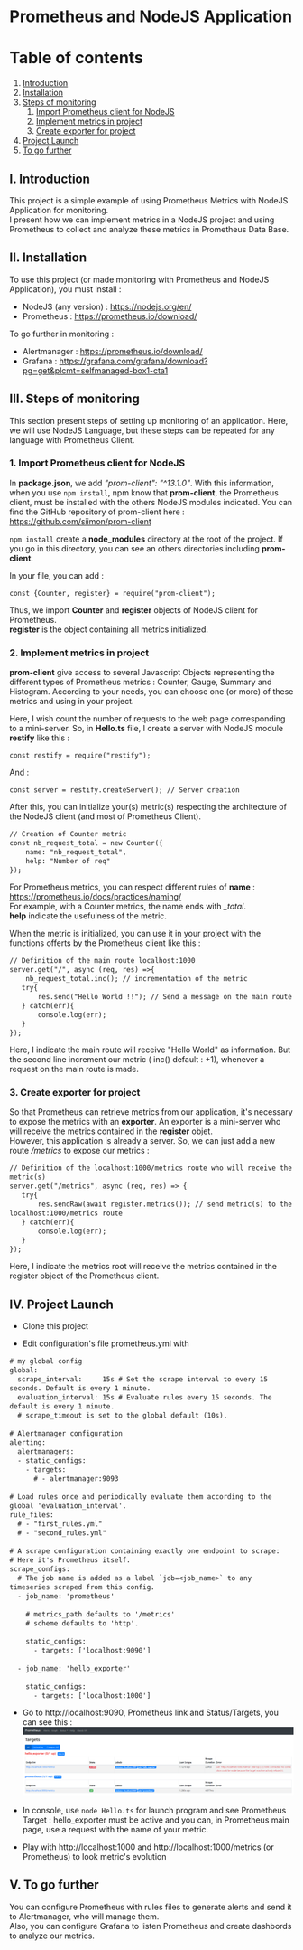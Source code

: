 # Prometheus and NodeJS Application

# Table of contents

1. [Introduction](#i-introduction)
2. [Installation](#ii-installation)
3. [Steps of monitoring](#iii-steps-of-monitoring)
   1. [Import Prometheus client for NodeJS](#1-import-prometheus-client-for-nodejs)
   2. [Implement metrics in project](#2-implement-metrics-in-project)
   3. [Create exporter for project](#3-create-exporter-for-project)
4. [Project Launch](#iv-project-launch)
5. [To go further](#v-to-go-further)

## I. Introduction

This project is a simple example of using Prometheus Metrics with NodeJS Application
for monitoring.  
I present how we can implement metrics in a NodeJS project and using Prometheus
to collect and analyze these metrics in Prometheus Data Base.

## II. Installation

To use this project (or made monitoring with Prometheus and NodeJS Application), you must install :  
- NodeJS (any version) : https://nodejs.org/en/
- Prometheus : https://prometheus.io/download/  
  
To go further in monitoring :  
  
- Alertmanager : https://prometheus.io/download/
- Grafana : https://grafana.com/grafana/download?pg=get&plcmt=selfmanaged-box1-cta1


## III. Steps of monitoring

This section present steps of setting up monitoring of an application. Here, we
will use NodeJS Language, but these steps can be repeated for any language with Prometheus Client.

### 1. Import Prometheus client for NodeJS

In **package.json**, we add _"prom-client": "^13.1.0"_. With this information, when
you use `npm install`, npm know that **prom-client**, the Prometheus client, must be installed
with the others NodeJS modules indicated.
You can find the GitHub repository of prom-client here : https://github.com/siimon/prom-client   

`npm install` create a **node_modules** directory at the root of the project. If you go
in this directory, you can see an others directories including **prom-client**.  

In your file, you can add :  
~~~~
const {Counter, register} = require("prom-client");
~~~~
Thus, we import **Counter** and **register** objects of NodeJS client for Prometheus.  
**register** is the object containing all metrics initialized.

### 2. Implement metrics in project

**prom-client** give access to several Javascript Objects representing the different
types of Prometheus metrics : Counter, Gauge, Summary and Histogram.
According to your needs, you can choose one (or more) of these metrics and using in your project.  

Here, I wish count the number of requests to the web page corresponding to a mini-server. So, in
**Hello.ts** file, I create a server with NodeJS module **restify** like this :

~~~~
const restify = require("restify");
~~~~

And : 

~~~~
const server = restify.createServer(); // Server creation
~~~~

After this, you can initialize your(s) metric(s) respecting the architecture of the NodeJS client
(and most of Prometheus Client).

~~~~
// Creation of Counter metric
const nb_request_total = new Counter({
    name: "nb_request_total",
    help: "Number of req"
});
~~~~
For Prometheus metrics, you can respect different rules of **name** : https://prometheus.io/docs/practices/naming/  
For example, with a Counter metrics, the name ends with _\_total_.  
**help** indicate the usefulness of the metric.

When the metric is initialized, you can use it in your project with the
functions offerts by the Prometheus client like this :
~~~~
// Definition of the main route localhost:1000
server.get("/", async (req, res) =>{
    nb_request_total.inc(); // incrementation of the metric
   try{
       res.send("Hello World !!"); // Send a message on the main route
   } catch(err){
       console.log(err);
   }
});
~~~~

Here, I indicate the main route will receive "Hello World" as information. But
the second line increment our metric ( inc() default : +1), whenever a request on the main route is made.

### 3. Create exporter for project

So that Prometheus can retrieve metrics from our application, it's necessary to expose the metrics
with an **exporter**. An exporter is a mini-server who will receive the metrics contained in the **register**
objet.  
However, this application is already a server. So, we can just add a new route _/metrics_ to
expose our metrics :

~~~~
// Definition of the localhost:1000/metrics route who will receive the metric(s)
server.get("/metrics", async (req, res) => {
   try{
       res.sendRaw(await register.metrics()); // send metric(s) to the localhost:1000/metrics route
   } catch(err){
       console.log(err);
   }
});
~~~~

Here, I indicate the metrics root will receive the metrics contained in the register object of the Prometheus client.



## IV. Project Launch

- Clone this project
  

- Edit configuration's file prometheus.yml with 
~~~~
# my global config
global:
  scrape_interval:     15s # Set the scrape interval to every 15 seconds. Default is every 1 minute.
  evaluation_interval: 15s # Evaluate rules every 15 seconds. The default is every 1 minute.
  # scrape_timeout is set to the global default (10s).

# Alertmanager configuration
alerting:
  alertmanagers:
  - static_configs:
    - targets:
      # - alertmanager:9093

# Load rules once and periodically evaluate them according to the global 'evaluation_interval'.
rule_files:
  # - "first_rules.yml"
  # - "second_rules.yml"

# A scrape configuration containing exactly one endpoint to scrape:
# Here it's Prometheus itself.
scrape_configs:
  # The job name is added as a label `job=<job_name>` to any timeseries scraped from this config.
  - job_name: 'prometheus'

    # metrics_path defaults to '/metrics'
    # scheme defaults to 'http'.

    static_configs:
      - targets: ['localhost:9090']

  - job_name: 'hello_exporter'

    static_configs:
      - targets: ['localhost:1000']
~~~~


- Go to http://localhost:9090, Prometheus link and Status/Targets, you can see this :
![img.png](img.png)
  

- In console, use `node Hello.ts` for launch program and see Prometheus Target :
  hello_exporter must be active and you can, in Prometheus main page, use a request with the name of your metric.
  
  
- Play with http://localhost:1000 and http://localhost:1000/metrics (or Prometheus) to look metric's evolution

## V. To go further

You can configure Prometheus with rules files to generate alerts and send it to Alertmanager, who will manage them.  
Also, you can configure Grafana to listen Prometheus and create dashbords to analyze our metrics.